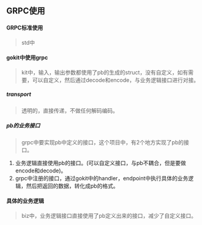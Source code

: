 ## GRPC使用

#### GRPC标准使用
>std中

#### gokit中使用grpc
>kit中，输入，输出参数都使用了pb的生成的struct，没有自定义，如有需要，可以自定义，然后通过decode和encode，与业务逻辑接口进行对接。

##### transport 
>透明的，直接传递，不做任何解码编码。

##### pb的业务接口
>grpc中要实现pb中定义的接口，这个项目中，有2个地方实现了pb的接口。
1. 业务逻辑直接使用pb的接口。(可以自定义接口，与pb不耦合，但是要做encode和decode)。
2. grpc中注册的接口，通过gokit中的handler，endpoint中执行具体的业务逻辑，然后把返回的数据，转化成pb的格式。

#### 具体的业务逻辑
>biz中，业务逻辑接口直接使用了pb定义出来的接口，减少了自定义接口。